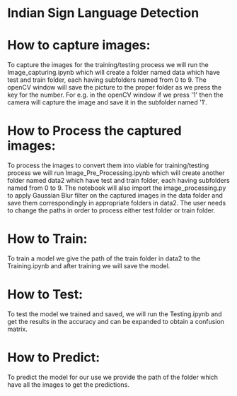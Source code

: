 # Indian Sign Language Detection

# How to capture images:
  To capture the images for the training/testing process we will run the Image_capturing.ipynb which will create a folder named data which have test and train folder, each having subfolders named from 0 to 9. The openCV window will save the picture to the proper folder as we press the key for the number. For e.g. in the openCV window if we press '1' then the camera will capture the image and save it in the subfolder named '1'.

# How to Process the captured images:
  To process the images to convert them into viable for training/testing process we will run Image_Pre_Processing.ipynb which will create another folder named data2 which have test and train folder, each having subfolders named from 0 to 9. The notebook will also import the image_processing.py to apply Gaussian Blur filter on the captured images in the data folder and save them correspondingly in appropriate folders in data2. The user needs to change the paths in order to process either test folder or train folder.
  
# How to Train:
  To train a model we give the path of the train folder in data2 to the Training.ipynb and after training we will save the model.
  
# How to Test:
  To test the model we trained and saved, we will run the Testing.ipynb and get the results in the accuracy and can be expanded to obtain a confusion matrix.
  
# How to Predict:
  To predict the model for our use we provide the path of the folder which have all the images to get the predictions.
